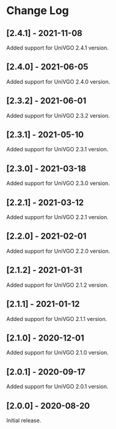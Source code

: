 # Change Log

## [2.4.1] - 2021-11-08
Added support for UniVGO 2.4.1 version.

## [2.4.0] - 2021-06-05
Added support for UniVGO 2.4.0 version.

## [2.3.2] - 2021-06-01
Added support for UniVGO 2.3.2 version.

## [2.3.1] - 2021-05-10
Added support for UniVGO 2.3.1 version.

## [2.3.0] - 2021-03-18
Added support for UniVGO 2.3.0 version.

## [2.2.1] - 2021-03-12
Added support for UniVGO 2.2.1 version.

## [2.2.0] - 2021-02-01
Added support for UniVGO 2.2.0 version.

## [2.1.2] - 2021-01-31
Added support for UniVGO 2.1.2 version.

## [2.1.1] - 2021-01-12
Added support for UniVGO 2.1.1 version.

## [2.1.0] - 2020-12-01
Added support for UniVGO 2.1.0 version.

## [2.0.1] - 2020-09-17
Added support for UniVGO 2.0.1 version.

## [2.0.0] - 2020-08-20
Initial release.
